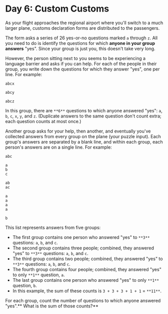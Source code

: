 # Day 6: Custom Customs
As your flight approaches the regional airport where you'll switch to a much larger plane, customs declaration forms are distributed to the passengers.

The form asks a series of 26 yes-or-no questions marked `a` through `z`. All you need to do is identify the questions for which **anyone in your group answers** "yes". Since your group is just you, this doesn't take very long.

However, the person sitting next to you seems to be experiencing a language barrier and asks if you can help. For each of the people in their group, you write down the questions for which they answer "yes", one per line. For example:

`abcx`

`abcy`

`abcz`

In this group, there are `**6**` questions to which anyone answered "yes": `a`, `b`, `c`, `x`, `y`, and `z`. (Duplicate answers to the same question don't count extra; each question counts at most once.)

Another group asks for your help, then another, and eventually you've collected answers from every group on the plane (your puzzle input). Each group's answers are separated by a blank line, and within each group, each person's answers are on a single line. For example:

```
abc

a
b
c

ab
ac

a
a
a
a

b
```
This list represents answers from five groups:

- The first group contains one person who answered "yes" to `**3**` questions: `a`, `b`, and `c`.
- The second group contains three people; combined, they answered "yes" to `**3**` questions: `a`, `b`, and `c`.
- The third group contains two people; combined, they answered "yes" to `**3**` questions: `a`, `b`, and `c`.
- The fourth group contains four people; combined, they answered "yes" to only `**1**` question, `a`.
- The last group contains one person who answered "yes" to only `**1**` question, `b`.
- In this example, the sum of these counts is `3 + 3 + 3 + 1 + 1` = `**11**`.

For each group, count the number of questions to which anyone answered "yes".** What is the sum of those counts?**

